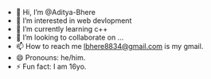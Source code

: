 - 👋 Hi, I’m @Aditya-Bhere
- 👀 I’m interested in web  devlopment
- 🌱 I’m currently learning c++
- 💞️ I’m looking to collaborate on ...
- 📫 How to reach me lbhere8834@gmail.com is my gmail.
- 😄 Pronouns: he/him.
- ⚡ Fun fact: I am 16yo.

<!---
Aditya-Bhere/Aditya-Bhere is a ✨ special ✨ repository because its `README.md` (this file) appears on your GitHub profile.
You can click the Preview link to take a look at your changes.
--->
